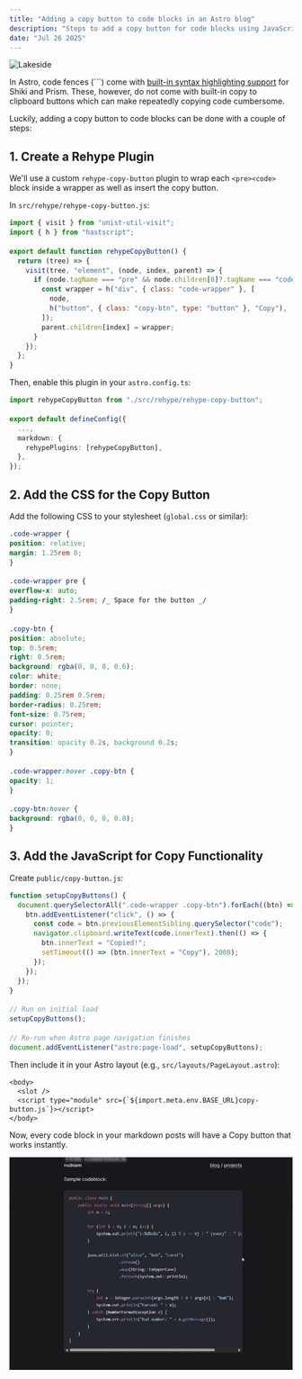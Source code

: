```yaml
---
title: "Adding a copy button to code blocks in an Astro blog"
description: "Steps to add a copy button for code blocks using JavaScript and CSS."
date: "Jul 26 2025"
---
```


![Lakeside](lakeside.jpg)

In Astro, code fences (```) come with [built-in syntax highlighting support](https://docs.astro.build/en/guides/syntax-highlighting/) for Shiki and Prism. These, however, do not come with built-in copy to clipboard buttons which can make repeatedly copying code cumbersome.

Luckily, adding a copy button to code blocks can be done with a couple of steps:

## 1. Create a Rehype Plugin

We'll use a custom `rehype-copy-button` plugin to wrap each `<pre><code>` block inside a wrapper as well as insert the copy button.

In `src/rehype/rehype-copy-button.js`:

```js
import { visit } from "unist-util-visit";
import { h } from "hastscript";

export default function rehypeCopyButton() {
  return (tree) => {
    visit(tree, "element", (node, index, parent) => {
      if (node.tagName === "pre" && node.children[0]?.tagName === "code") {
        const wrapper = h("div", { class: "code-wrapper" }, [
          node,
          h("button", { class: "copy-btn", type: "button" }, "Copy"),
        ]);
        parent.children[index] = wrapper;
      }
    });
  };
}
```

Then, enable this plugin in your `astro.config.ts`:

```ts
import rehypeCopyButton from "./src/rehype/rehype-copy-button";

export default defineConfig({
  ...,
  markdown: {
    rehypePlugins: [rehypeCopyButton],
  },
});
```

## 2. Add the CSS for the Copy Button

Add the following CSS to your stylesheet (`global.css` or similar):

```css
.code-wrapper {
position: relative;
margin: 1.25rem 0;
}

.code-wrapper pre {
overflow-x: auto;
padding-right: 2.5rem; /_ Space for the button _/
}

.copy-btn {
position: absolute;
top: 0.5rem;
right: 0.5rem;
background: rgba(0, 0, 0, 0.6);
color: white;
border: none;
padding: 0.25rem 0.5rem;
border-radius: 0.25rem;
font-size: 0.75rem;
cursor: pointer;
opacity: 0;
transition: opacity 0.2s, background 0.2s;
}

.code-wrapper:hover .copy-btn {
opacity: 1;
}

.copy-btn:hover {
background: rgba(0, 0, 0, 0.8);
}
```

## 3. Add the JavaScript for Copy Functionality

Create `public/copy-button.js`:

```js
function setupCopyButtons() {
  document.querySelectorAll(".code-wrapper .copy-btn").forEach((btn) => {
    btn.addEventListener("click", () => {
      const code = btn.previousElementSibling.querySelector("code");
      navigator.clipboard.writeText(code.innerText).then(() => {
        btn.innerText = "Copied!";
        setTimeout(() => (btn.innerText = "Copy"), 2000);
      });
    });
  });
}

// Run on initial load
setupCopyButtons();

// Re-run when Astro page navigation finishes
document.addEventListener("astro:page-load", setupCopyButtons);
```

Then include it in your Astro layout (e.g., `src/layouts/PageLayout.astro`):

```astro
<body>
  <slot />
  <script type="module" src={`${import.meta.env.BASE_URL}copy-button.js`}></script>
</body>
```

Now, every code block in your markdown posts will have a Copy button that works instantly.

![Copy code demo](copy-code-button.gif)
